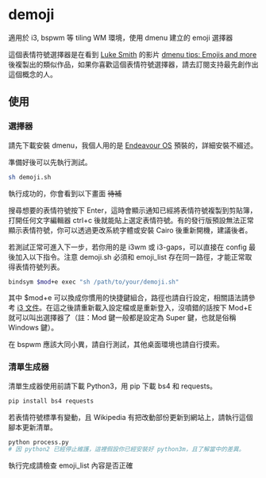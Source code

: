 # demoji
適用於 i3, bspwm 等 tiling WM 環境，使用 dmenu 建立的 emoji 選擇器

這個表情符號選擇器是在看到 [Luke Smith](https://github.com/lukesmithxyz) 的影片 [dmenu tips: Emojis and more](https://youtu.be/UCEXY46t3OA) 後複製出的類似作品，如果你喜歡這個表情符號選擇器，請去訂閱支持最先創作出這個概念的人。

## 使用
### 選擇器
請先下載安裝 dmenu，我個人用的是 [Endeavour OS](https://endeavouros.com/) 預裝的，詳細安裝不綴述。

準備好後可以先執行測試。
``` bash
sh demoji.sh
```
執行成功的，你會看到以下畫面
~~待補~~

搜尋想要的表情符號按下 Enter，這時會顯示通知已經將表情符號複製到剪貼簿，打開任何文字編輯器 ctrl+c 後就能貼上選定表情符號。有的發行版預設無法正常顯示表情符號，你可以透過更改系統字體或安裝 Cairo 後重新開機，建議後者。

若測試正常可進入下一步，若你用的是 i3wm 或 i3-gaps，可以直接在 config 最後加入以下指令。注意 demoji.sh 必須和 emoji_list 存在同一路徑，才能正常取得表情符號列表。
``` bash
bindsym $mod+e exec "sh /path/to/your/demoji.sh"
```
其中 $mod+e 可以換成你慣用的快捷鍵組合，路徑也請自行設定，相關語法請參考 [i3 文件](https://i3wm.org/docs/userguide.html#configuring)。在這之後請重新載入設定檔或是重新登入，沒噴錯的話按下 Mod+E 就可以叫出選擇器了（註：Mod 鍵一般都是設定為 Super 鍵，也就是俗稱 Windows 鍵）。

在 bspwm 應該大同小異，請自行測試，其他桌面環境也請自行摸索。

### 清單生成器
清單生成器使用前請下載 Python3，用 pip 下載 bs4 和 requests。

``` bash
pip install bs4 requests
```

若表情符號標準有變動，且 Wikipedia 有把改動部份更新到網站上，請執行這個腳本更新清單。
``` bash
python process.py
# 因 python2 已經停止維護，這裡假設你已經安裝好 python3m，且了解當中的差異。
```

執行完成請檢查 emoji_list 內容是否正確
